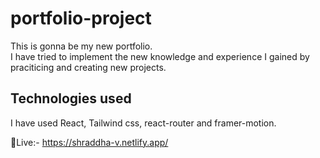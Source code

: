 # portfolio-project

This is gonna be my new portfolio.  
I have tried to implement the new knowledge and experience I gained by praciticing and creating new projects.

## Technologies used
I have used React, Tailwind css, react-router and framer-motion.

🔗Live:- https://shraddha-v.netlify.app/
